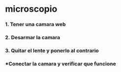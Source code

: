 # microscopio

### 1. Tener una camara web

### 2. Desarmar la camara

### 3. Quitar el lente y ponerlo al contrario
###  *Conectar la camara y verificar que funcione
###


